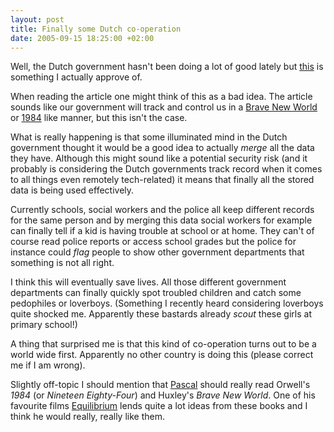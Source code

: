 ```yaml
--- 
layout: post
title: Finally some Dutch co-operation
date: 2005-09-15 18:25:00 +02:00
---
```

Well, the Dutch government hasn't been doing a lot of good lately but [this](http://news.yahoo.com/s/ap/20050913/ap_on_re_eu/netherlands_child_files&printer=1;_ylt=ApF5p_tyEdtv67cTXtG1ZKpbbBAF;_ylu=X3oDMTA3MXN1bHE0BHNlYwN0bWE-) is something I actually approve of.

When reading the article one might think of this as a bad idea. The article sounds like our government will track and control us in a [Brave New World](http://en.wikipedia.org/wiki/Brave_New_World) or [1984](http://en.wikipedia.org/wiki/Nineteen_Eighty-Four) like manner, but this isn't the case.

What is really happening is that some illuminated mind in the Dutch government thought it would be a good idea to actually *merge* all the data they have. Although this might sound like a potential security risk (and it probably is considering the Dutch governments track record when it comes to all things even remotely tech-related) it means that finally all the stored data is being used effectively.

Currently schools, social workers and the police all keep different records for the same person and by merging this data social workers for example can finally tell if a kid is having trouble at school or at home. They can't of course read police reports or access school grades but the police for instance could *flag* people to show other government departments that something is not all right.

I think this will eventually save lives. All those different government departments can finally quickly spot troubled children and catch some pedophiles or loverboys. (Something I recently heard considering loverboys quite shocked me. Apparently these bastards already *scout* these girls at primary school!)

A thing that surprised me is that this kind of co-operation turns out to be a world wide first. Apparently no other country is doing this (please correct me if I am wrong).

Slightly off-topic I should mention that [Pascal](http://pmjdebruijn.blogspot.com) should really read Orwell's *1984* (or *Nineteen Eighty-Four*) and Huxley's *Brave New World*. One of his favourite films [Equilibrium](http://imdb.com/title/tt0238380/) lends quite a lot ideas from these books and I think he would really, really like them.

